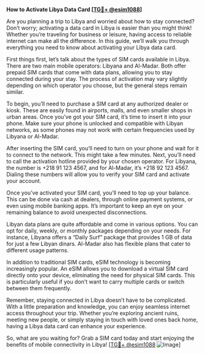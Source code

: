 **How to Activate Libya Data Card [[TG💪+ @esim1088](https://t.me/s/esim1088)]**

Are you planning a trip to Libya and worried about how to stay connected? Don’t worry; activating a data card in Libya is easier than you might think! Whether you’re traveling for business or leisure, having access to reliable internet can make all the difference. In this guide, we’ll walk you through everything you need to know about activating your Libya data card.

First things first, let’s talk about the types of SIM cards available in Libya. There are two main mobile operators: Libyana and Al-Madar. Both offer prepaid SIM cards that come with data plans, allowing you to stay connected during your stay. The process of activation may vary slightly depending on which operator you choose, but the general steps remain similar.

To begin, you’ll need to purchase a SIM card at any authorized dealer or kiosk. These are easily found in airports, malls, and even smaller shops in urban areas. Once you’ve got your SIM card, it’s time to insert it into your phone. Make sure your phone is unlocked and compatible with Libyan networks, as some phones may not work with certain frequencies used by Libyana or Al-Madar.

After inserting the SIM card, you’ll need to turn on your phone and wait for it to connect to the network. This might take a few minutes. Next, you’ll need to call the activation hotline provided by your chosen operator. For Libyana, the number is +218 91 123 4567, and for Al-Madar, it’s +218 92 123 4567. Dialing these numbers will allow you to verify your SIM card and activate your account.

Once you’ve activated your SIM card, you’ll need to top up your balance. This can be done via cash at dealers, through online payment systems, or even using mobile banking apps. It’s important to keep an eye on your remaining balance to avoid unexpected disconnections.

Libyan data plans are quite affordable and come in various options. You can opt for daily, weekly, or monthly packages depending on your needs. For instance, Libyana offers a “Daily Surf” package that provides 1 GB of data for just a few Libyan dinars. Al-Madar also has flexible plans that cater to different usage patterns.

In addition to traditional SIM cards, eSIM technology is becoming increasingly popular. An eSIM allows you to download a virtual SIM card directly onto your device, eliminating the need for physical SIM cards. This is particularly useful if you don’t want to carry multiple cards or switch between them frequently.

Remember, staying connected in Libya doesn’t have to be complicated. With a little preparation and knowledge, you can enjoy seamless internet access throughout your trip. Whether you’re exploring ancient ruins, meeting new people, or simply staying in touch with loved ones back home, having a Libya data card can enhance your experience.

So, what are you waiting for? Grab a SIM card today and start enjoying the benefits of mobile connectivity in Libya! [[TG💪+ @esim1088](https://t.me/s/esim1088) ![Image](https://i.postimg.cc/Y0z9fWf4/image.png)]